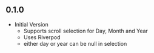 ## 0.1.0

* Initial Version
  * Supports scroll selection for Day, Month and Year
  * Uses Riverpod
  * either day or year can be null in selection
